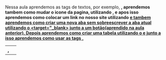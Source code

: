 Nessa aula aprendemos as tags de textos, por exemplo, <strong>, aprendemos tambem como mudar o icone da pagina, utilizando <link>, e apos isso aprendemos como colocar um link no nosso site utilizando <a href> e tambem aprendemos como criar uma nova aba sem sobreescrever a aba atual utilizando o <target="_blank> junto a um botão(aprendido na aula anterior). Depois aprendemos como criar uma tabela utilizando o <table> e junto a isso aprendemos como usar as tags <tr>, <th>, <td>
